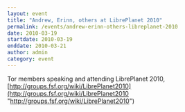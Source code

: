 ```yaml
---
layout: event
title: "Andrew, Erinn, others at LibrePlanet 2010"
permalink: /events/andrew-erinn-others-libreplanet-2010
date: 2010-03-19
startdate: 2010-03-19
enddate: 2010-03-21
author: admin
category: event
---
```


Tor members speaking and attending LibrePlanet 2010, [http://groups.fsf.org/wiki/LibrePlanet2010](http://groups.fsf.org/wiki/LibrePlanet2010 "http://groups.fsf.org/wiki/LibrePlanet2010")

